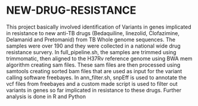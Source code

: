 # NEW-DRUG-RESISTANCE
This project basically involved identification of Variants in genes implicated in resistance to new anti-TB drugs (Bedaquiline, linezolid, Clofazimine, Delamanid and Pretomanid) from TB  Whole genome sequences.  The samples were over 190 and they were collected in a national wide drug resistance survery. 
In full_pipeline.sh, the samples are trimmed using trimmomatic, then aligned to the H37Rv reference genome using BWA mem algorithm creating sam files. These sam files are then processed using samtools creating sorted bam files that are used as input for the variant calling software freebayes.
In ann_filter.sh, snpEff is used to annotate the vcf files from freebayes and a custom made script is used to filter out variants in genes so far implicated in resistance to these drugs. 
Further analysis is done in R and Python
